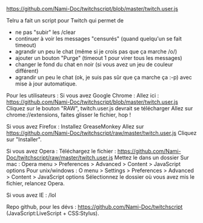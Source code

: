 https://github.com/Nami-Doc/twitchscript/blob/master/twitch.user.js

Telru a fait un script pour Twitch qui permet de
 - ne pas "subir" les /clear
 - continuer à voir les messages "censurés" (quand quelqu'un se fait timeout)
 - agrandir un peu le chat (même si je crois pas que ça marche /o/)
 - ajouter un bouton "Purge" (timeout 1 pour virer tous les messages)
 - changer le fond du chat en noir (si vous avez un jeu de couleur différent)
 - agrandir un peu le chat (ok, je suis pas sûr que ça marche ça :-p)
avec mise à jour automatique.

Pour les utilisateurs :
Si vous avez Google Chrome :
Allez ici : https://github.com/Nami-Doc/twitchscript/blob/master/twitch.user.js
Cliquez sur le bouton "RAW", twitch.user.js devrait se télécharger
Allez sur chrome://extensions, faites glisser le fichier, hop !

Si vous avez Firefox :
Installez GreaseMonkey
Allez sur https://github.com/Nami-Doc/twitchscript/raw/master/twitch.user.js
Cliquez sur "Installer".

Si vous avez Opera :
Téléchargez le fichier : https://github.com/Nami-Doc/twitchscript/raw/master/twitch.user.js
Mettez le dans un dossier
Sur mac : Opera menu > Preferences > Advanced > Content > JavaScript options
Pour unix/windows : O menu > Settings > Preferences > Advanced > Content > JavaScript options
Sélectionnez le dossier où vous avez mis le fichier, relancez Opera.

Si vous avez IE :
/lol

Repo github, pour les dévs : https://github.com/Nami-Doc/twitchscript (JavaScript:LiveScript + CSS:Stylus).